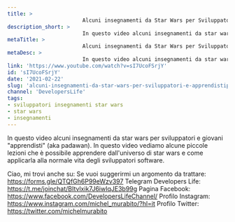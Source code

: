 ```yaml
---
title: > 
                        Alcuni insegnamenti da Star Wars per Sviluppatori (e apprendisti/padawan)
description_short: > 
                        In questo video alcuni insegnamenti da star wars per sviluppatori e giovani "apprendisti" (aka padawan). In questo video vediamo ...
metaTitle: > 
                        Alcuni insegnamenti da Star Wars per Sviluppatori (e apprendisti/padawan)
metaDesc: > 
                        In questo video alcuni insegnamenti da star wars per sviluppatori e giovani "apprendisti" (aka padawan). In questo video vediamo ...
link: 'https://www.youtube.com/watch?v=sI7UcoFSrjY'
id: 'sI7UcoFSrjY'
date: '2021-02-22'
slug: 'alcuni-insegnamenti-da-star-wars-per-sviluppatori-e-apprendistipadawan'
channel: 'DevelopersLife'
tags: 
- sviluppatori insegnamenti star wars
- star wars
- insegnamenti
---
```

In questo video alcuni insegnamenti da star wars per sviluppatori e giovani "apprendisti" (aka padawan). In questo video vediamo alcune piccole lezioni che è possibile apprendere dall'universo di star wars e come applicarla alla normale vita degli sviluppatori software.

Ciao, mi trovi anche su:
Se vuoi suggerirmi un argomento da trattare: https://forms.gle/QTQfGh6P99eWzv397
Telegram Developers Life: https://t.me/joinchat/BItvlxik7J6iwIqJE3b99g
Pagina Facebook: https://www.facebook.com/DevelopersLifeChannel/
Profilo Instagram: https://www.instagram.com/michel_murabito/?hl=it
Profilo Twitter: https://twitter.com/michelmurabito